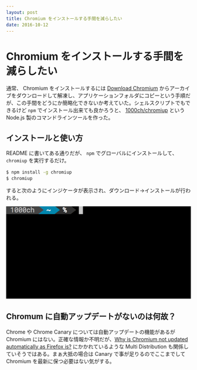 ```yaml
---
layout: post
title: Chromium をインストールする手間を減らしたい
date: 2016-10-12
---
```


# Chromium をインストールする手間を減らしたい

通常、 Chromium をインストールするには [Download Chromium](https://download-chromium.appspot.com/) からアーカイブをダウンロードして解凍し、アプリケーションフォルダにコピーという手順だが、この手間をどうにか簡略化できないか考えていた。シェルスクリプトでもできるけど `npm` でインストール出来ても良かろうと、 [1000ch/chromiup](https://github.com/1000ch/chromiup) という Node.js 製のコマンドラインツールを作った。

## インストールと使い方

README に書いてある通りだが、 `npm` でグローバルにインストールして、 `chromiup` を実行するだけ。

```bash
$ npm install -g chromiup
$ chromiup
```

すると次のようにインジケータが表示され、ダウンロード→インストールが行われる。

![chromiup で Chromium をインストールする](/img/posts/2016/chromiup/chromiup.gif)

## Chromum に自動アップデートがないのは何故？

Chrome や Chrome Canary については自動アップデートの機能があるが Chromium にはない。正確な情報か不明だが、[Why is Chromium not updated automatically as Firefox is?](http://askubuntu.com/questions/166931/why-is-chromium-not-updated-automatically-as-firefox-is) にかかれているような Multi Distribution も関係していそうではある。まぁ大抵の場合は Canary で事が足りるのでここまでして Chromium を最新に保つ必要はない気がする。
